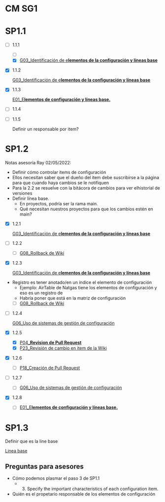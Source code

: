 # CM SG1

# SP1.1

- [ ]  1.1.1
    - [ ]  [](../../../../Matriz%20de%20Configuracio%CC%81n%208ef56009a3d545a1a998b4d596eaddb2.csv)
    - [x]  [G03_Identificación de e**lementos de la configuración y líneas base**](../../../../Wiki%204abacc0cd1bc4933b885625597ed9fd1/Gui%CC%81as%20484d71efd4064698ab23f6a2abbf748e/G03_Identificacio%CC%81n%20de%20elementos%20de%20la%20configuraci%2081ed479aea0d45db89846463687d2a6f.md)
- [x]  1.1.2
    
    [G03_Identificación de e**lementos de la configuración y líneas base**](../../../../Wiki%204abacc0cd1bc4933b885625597ed9fd1/Gui%CC%81as%20484d71efd4064698ab23f6a2abbf748e/G03_Identificacio%CC%81n%20de%20elementos%20de%20la%20configuraci%2081ed479aea0d45db89846463687d2a6f.md)
    
- [x]  1.1.3
    
    [E01_E**lementos de configuración y líneas base.**](../../../../Wiki%204abacc0cd1bc4933b885625597ed9fd1/Esta%CC%81ndares%206577b6d75d3a4f788a00749c1fa0feee/E01_Elementos%20de%20configuracio%CC%81n%20y%20li%CC%81neas%20base%2014bf0cdb2ba24eb2b0002ae5b08bc493.md) 
    
- [ ]  1.1.4
    
    [](../../../../Matriz%20de%20Configuracio%CC%81n%208ef56009a3d545a1a998b4d596eaddb2.csv) 
    
- [ ]  1.1.5
    
    Definir un responsable por item?
    

# SP1.2

Notas asesoría Ray 02/05/2022: 

- Definir cómo controlar items de configuración
- Ellos necesitan saber que el dueño del item debe suscribirse a la página para que cuando haya cambios se le notifiquen
- Para la 2.2 se resuelve con la bitácora de cambios para ver elhistorial de versiones
- Definir línea base.
    - En proyectos, podría ser la rama main.
    - Qué necesitan nuestros proyectos para que los cambios estén en main?
- [x]  1.2.1
    
    [G03_Identificación de e**lementos de la configuración y líneas base**](../../../../Wiki%204abacc0cd1bc4933b885625597ed9fd1/Gui%CC%81as%20484d71efd4064698ab23f6a2abbf748e/G03_Identificacio%CC%81n%20de%20elementos%20de%20la%20configuraci%2081ed479aea0d45db89846463687d2a6f.md) 
    
- [ ]  1.2.2
    - [ ]  [G08_Rollback de Wiki](../../../../Wiki%204abacc0cd1bc4933b885625597ed9fd1/Gui%CC%81as%20484d71efd4064698ab23f6a2abbf748e/G08_Rollback%20de%20Wiki%209aa7f1e55e94404aa00ae22414056a9a.md)
- [x]  1.2.3
    
    [G03_Identificación de e**lementos de la configuración y líneas base**](../../../../Wiki%204abacc0cd1bc4933b885625597ed9fd1/Gui%CC%81as%20484d71efd4064698ab23f6a2abbf748e/G03_Identificacio%CC%81n%20de%20elementos%20de%20la%20configuraci%2081ed479aea0d45db89846463687d2a6f.md) 
    
- Registro es tener anotado/en un índice el elemento de configuración
    - Ejemplo: AirTable de Natgas tiene los elementos de configuración y eso es un registro de
    - Habría poner que está en la matriz de configuración
    - [ ]  [G08_Rollback de Wiki](../../../../Wiki%204abacc0cd1bc4933b885625597ed9fd1/Gui%CC%81as%20484d71efd4064698ab23f6a2abbf748e/G08_Rollback%20de%20Wiki%209aa7f1e55e94404aa00ae22414056a9a.md)
- [ ]  1.2.4
    
    [G06_Uso de sistemas de gestión de configuración](../../../../Wiki%204abacc0cd1bc4933b885625597ed9fd1/Gui%CC%81as%20484d71efd4064698ab23f6a2abbf748e/G06_Uso%20de%20sistemas%20de%20gestio%CC%81n%20de%20configuracio%CC%81n%204158ca5084434fe8af80b550b1d19df7.md)
    
- [x]  1.2.5
    - [x]  [P04_**Revision de Pull Request**](../../../../Wiki%204abacc0cd1bc4933b885625597ed9fd1/Procesos%20bc1b4b9263a749d49f2c809adfd71359/P04_Revision%20de%20Pull%20Request%209d3b4ef1e74a4028b85cb2cf1c30b926.md)
    - [x]  [P23_Revisión de cambio en item de la Wiki](https://www.notion.so/P23_Revisi-n-de-cambio-en-item-de-la-Wiki-c8d92fb8afa7421b81f8cdd652b6f100)
- [x]  1.2.6
    - [ ]  [P18_Creación de Pull Request](../../../../Wiki%204abacc0cd1bc4933b885625597ed9fd1/Procesos%20bc1b4b9263a749d49f2c809adfd71359/P18_Creacio%CC%81n%20de%20Pull%20Request%20b11c58cb1ce14b42950a56f0b4e618cf.md)
- [ ]  1.2.7
    - [ ]  [G06_Uso de sistemas de gestión de configuración](../../../../Wiki%204abacc0cd1bc4933b885625597ed9fd1/Gui%CC%81as%20484d71efd4064698ab23f6a2abbf748e/G06_Uso%20de%20sistemas%20de%20gestio%CC%81n%20de%20configuracio%CC%81n%204158ca5084434fe8af80b550b1d19df7.md)
- [x]  1.2.8
    - [ ]  [E01_E**lementos de configuración y líneas base.**](../../../../Wiki%204abacc0cd1bc4933b885625597ed9fd1/Esta%CC%81ndares%206577b6d75d3a4f788a00749c1fa0feee/E01_Elementos%20de%20configuracio%CC%81n%20y%20li%CC%81neas%20base%2014bf0cdb2ba24eb2b0002ae5b08bc493.md)

# SP1.3

Definir que es la line base

[Linea base](CM%20SG1%207440f3f88dc746e9b38ca1c7207bc523/Linea%20base%203614100f9af742af88c9e09bed9a1c71.md)

## Preguntas para asesores

- Cómo podemos plasmar el paso 3 de SP1.1
    - 3. Specify the important characteristics of each configuration item.
- Quién es el propetario responsable de los elementos de configuración